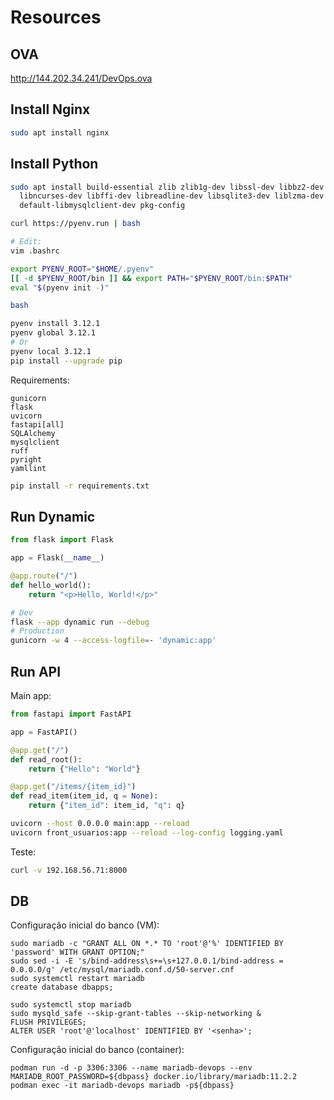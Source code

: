 # Resources

## OVA


http://144.202.34.241/DevOps.ova



## Install Nginx

```sh
sudo apt install nginx
```

## Install Python


```sh
sudo apt install build-essential zlib zlib1g-dev libssl-dev libbz2-dev \
  libncurses-dev libffi-dev libreadline-dev libsqlite3-dev liblzma-dev \
  default-libmysqlclient-dev pkg-config

curl https://pyenv.run | bash

# Edit:
vim .bashrc

export PYENV_ROOT="$HOME/.pyenv"
[[ -d $PYENV_ROOT/bin ]] && export PATH="$PYENV_ROOT/bin:$PATH"
eval "$(pyenv init -)"

bash

pyenv install 3.12.1
pyenv global 3.12.1
# Or
pyenv local 3.12.1
pip install --upgrade pip
```

Requirements:

```
gunicorn
flask
uvicorn
fastapi[all]
SQLAlchemy
mysqlclient
ruff
pyright
yamllint
```


```sh
pip install -r requirements.txt
```



## Run Dynamic

```python
from flask import Flask

app = Flask(__name__)

@app.route("/")
def hello_world():
    return "<p>Hello, World!</p>"
```



```sh
# Dev
flask --app dynamic run --debug
# Production
gunicorn -w 4 --access-logfile=- 'dynamic:app'
```



## Run API

Main app:

```python
from fastapi import FastAPI

app = FastAPI()

@app.get("/")
def read_root():
    return {"Hello": "World"}

@app.get("/items/{item_id}")
def read_item(item_id, q = None):
    return {"item_id": item_id, "q": q}
```


```sh
uvicorn --host 0.0.0.0 main:app --reload
uvicorn front_usuarios:app --reload --log-config logging.yaml
```

Teste:

```sh
curl -v 192.168.56.71:8000
```

## DB

Configuração inicial do banco (VM):

```
sudo mariadb -c "GRANT ALL ON *.* TO 'root'@'%' IDENTIFIED BY 'password' WITH GRANT OPTION;"
sudo sed -i -E 's/bind-address\s+=\s+127.0.0.1/bind-address = 0.0.0.0/g' /etc/mysql/mariadb.conf.d/50-server.cnf
sudo systemctl restart mariadb
create database dbapps;
```

```
sudo systemctl stop mariadb
sudo mysqld_safe --skip-grant-tables --skip-networking &
FLUSH PRIVILEGES;
ALTER USER 'root'@'localhost' IDENTIFIED BY '<senha>';

```


Configuração inicial do banco (container):

```
podman run -d -p 3306:3306 --name mariadb-devops --env MARIADB_ROOT_PASSWORD=${dbpass} docker.io/library/mariadb:11.2.2
podman exec -it mariadb-devops mariadb -p${dbpass}
```




